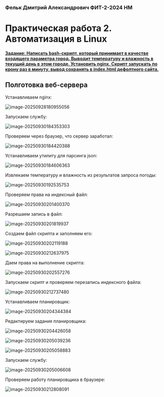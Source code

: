 ### Фельк Дмитрий Александрович ФИТ-2-2024 НМ



# Практическая работа 2. Автоматизация в Linux

#### <u>Задание: Написать bash-скрипт, который принимает в качестве входящего параметра город. Выводит температуру и влажность в текущий день в этом городе. Установить nginx. Скрипт запускать по крону раз в минуту, вывод сохранять в index.html дефолтного сайта.</u>



## Полготовка веб-сервера

Устанавливаем nginx:

![image-20250928180955056](/home/dfelk/.config/Typora/typora-user-images/image-20250928180955056.png)

Запускаем службу:

![image-20250930184353303](/home/dfelk/.config/Typora/typora-user-images/image-20250930184353303.png)

Проверяем через браузер, что сервер заработал:

![image-20250930184420388](/home/dfelk/.config/Typora/typora-user-images/image-20250930184420388.png)

Устанавливаем утилиту для парсинга json:

![image-20250930184606363](/home/dfelk/.config/Typora/typora-user-images/image-20250930184606363.png)

Извлекаем температуру и влажность из результатов запроса погоды:

![image-20250930192535753](/home/dfelk/.config/Typora/typora-user-images/image-20250930192535753.png)

Проверяем права на индексный файл:

![image-20250930201400370](/home/dfelk/.config/Typora/typora-user-images/image-20250930201400370.png)

Разрешаем запись в файл:

![image-20250930201819937](/home/dfelk/.config/Typora/typora-user-images/image-20250930201819937.png)

Создаем файл скрипта и заполняем его:

![image-20250930202119188](/home/dfelk/.config/Typora/typora-user-images/image-20250930202119188.png)

![image-20250930212637975](/home/dfelk/.config/Typora/typora-user-images/image-20250930212637975.png)

Даем права на выполнение скрипта:

![image-20250930202557276](/home/dfelk/.config/Typora/typora-user-images/image-20250930202557276.png)

Запускаем скрипт и проверяем перезапись индексного файла:

![image-20250930212737480](/home/dfelk/.config/Typora/typora-user-images/image-20250930212737480.png)

Устанавливаем планировщик:

![image-20250930204344384](/home/dfelk/.config/Typora/typora-user-images/image-20250930204344384.png)

Редактируем задания планировщика:

![image-20250930204426058](/home/dfelk/.config/Typora/typora-user-images/image-20250930204426058.png)

![image-20250930205039236](/home/dfelk/.config/Typora/typora-user-images/image-20250930205039236.png)

![image-20250930205058883](/home/dfelk/.config/Typora/typora-user-images/image-20250930205058883.png)

Запускаем службу:

![image-20250930205006608](/home/dfelk/.config/Typora/typora-user-images/image-20250930205006608.png)

Проверяем работу планировщика в браузере:

![image-20250930212808091](/home/dfelk/.config/Typora/typora-user-images/image-20250930212808091.png)
